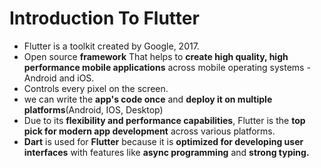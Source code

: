 # Introduction To Flutter

- Flutter is a toolkit created by Google, 2017.
- Open source **framework** That helps to **create high quality, high performance mobile applications** across mobile operating systems - Android and iOS.
- Controls every pixel on the screen.
- we can write the **app's code once** and **deploy it on multiple platforms**(Android, IOS, Desktop)
- Due to its **flexibility and performance capabilities**, Flutter is the **top pick for modern app development** across various platforms.
- **Dart** is used for **Flutter** because it is **optimized for developing user interfaces** with features like **async programming** and **strong typing.**
